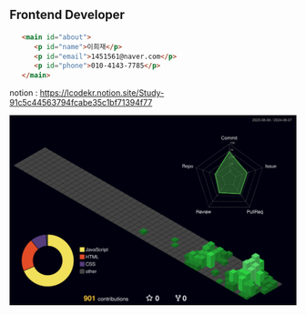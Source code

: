 ## Frontend Developer

```html
   <main id="about">
      <p id="name">이희재</p>
      <p id="email">1451561@naver.com</p>
      <p id="phone">010-4143-7785</p>
   </main>
```
notion : <https://lcodekr.notion.site/Study-91c5c44563794fcabe35c1bf71394f77>


![GitHub Profile 3D Contrib](./profile-3d-contrib/profile-night-green.svg)
<!--
**leeheejaelcode/leeheejaelcode** is a ✨ _special_ ✨ repository because its `README.md` (this file) appears on your GitHub profile.

Here are some ideas to get you started:

- 🔭 I’m currently working on ...
- 🌱 I’m currently learning ...
- 👯 I’m looking to collaborate on ...
- 🤔 I’m looking for help with ...
- 💬 Ask me about ...
- 📫 How to reach me: ...
- 😄 Pronouns: ...
- ⚡ Fun fact: ...
-->
